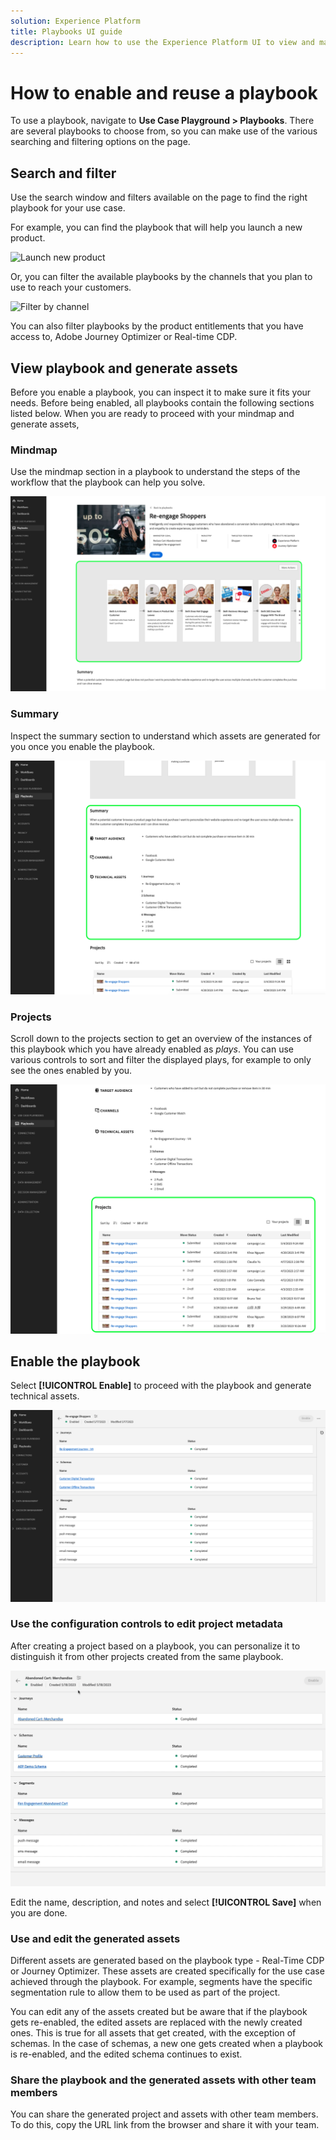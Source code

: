 ```yaml
---
solution: Experience Platform
title: Playbooks UI guide
description: Learn how to use the Experience Platform UI to view and make use of playbooks
---
```


# How to enable and reuse a playbook

To use a playbook, navigate to **Use Case Playground > Playbooks**. There are several playbooks to choose from, so you can make use of the various searching and filtering options on the page.

## Search and filter

Use the search window and filters available on the page to find the right playbook for your use case. 

For example, you can find the playbook that will help you launch a new product.

![Launch new product](/help/use-case-playbooks/assets/playbooks/ui-guide/new-product-launch-search.gif)

Or, you can filter the available playbooks by the channels that you plan to use to reach your customers.

![Filter by channel](/help/use-case-playbooks/assets/playbooks/ui-guide/channel-select-filter.gif)

You can also filter playbooks by the product entitlements that you have access to, Adobe Journey Optimizer or Real-time CDP. 

## View playbook and generate assets

Before you enable a playbook, you can inspect it to make sure it fits your needs. Before being enabled, all playbooks contain the following sections listed below. When you are ready to proceed with your mindmap and generate assets, 

### Mindmap

Use the mindmap section in a playbook to understand the steps of the workflow that the playbook can help you solve.

![Playbook mindmap highlighted](/help/use-case-playbooks/assets/playbooks/ui-guide/playbook-mindmap.png)


### Summary

Inspect the summary section to understand which assets are generated for you once you enable the playbook.

![Playbook summary highlighted](/help/use-case-playbooks/assets/playbooks/ui-guide/playbook-summary.png)

### Projects

Scroll down to the projects section to get an overview of the instances of this playbook which you have already enabled as *plays*. You can use various controls to sort and filter the displayed plays, for example to only see the ones enabled by you. 

![Playbook projects highlighted](/help/use-case-playbooks/assets/playbooks/ui-guide/playbook-projects.png)

## Enable the playbook

Select **[!UICONTROL Enable]** to proceed with the playbook and generate technical assets.

![Playbook after being enabled](/help/use-case-playbooks/assets/playbooks/ui-guide/play-view.png)
 
### Use the configuration controls to edit project metadata

After creating a project based on a playbook, you can personalize it to distinguish it from other projects created from the same playbook. 

![Playbook after being enabled](/help/use-case-playbooks/assets/playbooks/ui-guide/playbook-settings.gif)

Edit the name, description, and notes and select **[!UICONTROL Save]** when you are done.

### Use and edit the generated assets 

Different assets are generated based on the playbook type - Real-Time CDP or Journey Optimizer. These assets are created specifically for the use case achieved through the playbook. For example, segments have the specific segmentation rule to allow them to be used as part of the project. 

You can edit any of the assets created but be aware that if the playbook gets re-enabled, the edited assets are replaced with the newly created ones. This is true for all assets that get created, with the exception of schemas. In the case of schemas, a new one gets created when a playbook is re-enabled, and the edited schema continues to exist.

### Share the playbook and the generated assets with other team members

You can share the generated project and assets with other team members. To do this, copy the URL link from the browser and share it with your team. 
